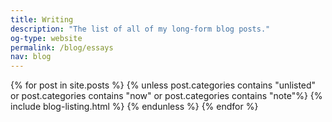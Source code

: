 ```yaml
---
title: Writing
description: "The list of all of my long-form blog posts."
og-type: website
permalink: /blog/essays
nav: blog
---
```


{% for post in site.posts %}
{% unless post.categories contains "unlisted" or post.categories contains "now" or post.categories contains "note"%}
{% include blog-listing.html %}
{% endunless %}
{% endfor %}